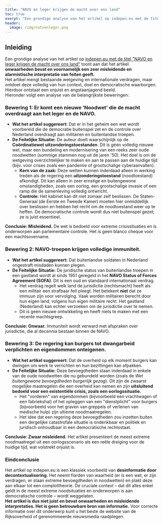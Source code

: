 ```yaml
---
title: "NAVO en leger krijgen de macht over ons land"
toc: true
exerpt: "Een grondige analyse van het artikel op indepen.eu met de titel NAVO en leger krijgen de macht over ons land toont aan dat het artikel **onwaarheden bevat en voornamelijk een zeer misleidende en alarmistische interpretatie van feiten geeft.**"
header:
  image: /img/natoenleger.png
---
```


## Inleiding

Een grondige analyse van het artikel op [indepen.eu met de titel "NAVO en leger krijgen de macht over ons land"](https://indepen.eu/navo-en-leger-krijgen-de-macht-over-ons-land/) toont aan dat het artikel **onwaarheden bevat en voornamelijk een zeer misleidende en alarmistische interpretatie van feiten geeft.**  
Het artikel mengt bestaande wetgeving en internationale verdragen, maar ontdoet deze volledig van hun context, doel en democratische waarborgen. Hierdoor ontstaat een onjuist en angstaanjagend beeld.  
Hieronder volgt een analyse van de belangrijkste beweringen:

### **Bewering 1: Er komt een nieuwe 'Noodwet' die de macht overdraagt aan het leger en de NAVO.**

* **Wat het artikel suggereert:** Dat er in het geheim een wet wordt voorbereid die de democratie buitenspel zet en de controle over Nederland overdraagt aan militairen en buitenlandse troepen.  
* **De Feitelijke Situatie:** De auteur doelt waarschijnlijk op de **Coördinatiewet uitzonderingstoestanden**. Dit is géén volledig nieuwe wet, maar een bundeling en modernisering van een reeks zeer oude noodwetten (sommige stammen nog uit de jaren '50). Het doel is om de wetgeving overzichtelijker te maken en aan te passen aan de huidige tijd (bijv. voor crises zoals een pandemie of grootschalige cyberaanvallen).  
  * **Kern van de zaak:** Deze wetten kunnen inderdaad alleen in werking treden als de regering een **uitzonderingstoestand** (noodtoestand) afkondigt. Dit kan alleen in zeer ernstige en buitengewone omstandigheden, zoals een oorlog, een grootschalige invasie of een ramp die de samenleving volledig ontwricht.  
  * **Controle:** Het kabinet kan dit niet zomaar zelf beslissen. De Staten-Generaal (de Eerste en Tweede Kamer) moeten hier onmiddellijk over beslissen en hebben het recht om de noodtoestand weer op te heffen. De democratische controle wordt dus niet buitenspel gezet; ze is juist essentieel.

**Conclusie: Misleidend.** De wet is bedoeld voor extreme crisissituaties en is onderworpen aan parlementaire controle. Het is geen blanco cheque voor een machtsovername.

### **Bewering 2: NAVO-troepen krijgen volledige immuniteit.**

* **Wat het artikel suggereert:** Dat buitenlandse soldaten in Nederland ongestraft misdaden kunnen plegen.  
* **De Feitelijke Situatie:** De juridische status van buitenlandse troepen in een gastland wordt al sinds 1951 geregeld in het **NAVO Status of Forces Agreement (SOFA)**. Dit is een oud en standaard internationaal verdrag.  
  * Het verdrag regelt welk land de jurisdictie (rechtsmacht) heeft als een militair een strafbaar feit pleegt. Het betekent **niet** dat ze immuun zijn voor vervolging. Vaak worden militairen berecht door hun eigen land, volgens hun eigen militaire recht. Het gastland (Nederland) kan echter verzoeken om de jurisdictie over te nemen.  
  * Dit is geen nieuwe ontwikkeling en heeft niets te maken met een recente machtsgreep.

**Conclusie: Onwaar.** Immuniteit wordt verward met afspraken over jurisdictie, die al decennia bestaan binnen de NAVO.

### **Bewering 3: De regering kan burgers tot dwangarbeid verplichten en eigendommen onteigenen.**

* **Wat het artikel suggereert:** Dat de overheid op elk moment burgers kan dwingen om werk te verrichten en hun bezittingen kan afpakken.  
* **De Feitelijke Situatie:** Deze bevoegdheden staan inderdaad in enkele van de oude noodwetten die nu gebundeld worden (zoals de *Wet buitengewone bevoegdheden burgerlijk gezag*). Dit zijn de zwaarst mogelijke maatregelen die een overheid kan nemen en zijn **uitsluitend bedoeld voor een existentiële crisis, zoals een oorlogssituatie.**  
  * Het "vorderen" van eigendommen (bijvoorbeeld een vrachtwagen of een fabriekshal) of het opleggen van een "dienstplicht" voor burgers (bijvoorbeeld voor het graven van greppels of verlenen van medische hulp) zijn ultieme noodmaatregelen.  
  * Het idee dat een regering deze bevoegdheden zou inzetten buiten een dergelijke catastrofale situatie is ondenkbaar en politiek en juridisch onhoudbaar in een democratische rechtsstaat.

**Conclusie: Zwaar misleidend.** Het artikel presenteert de meest extreme noodmaatregel uit een oorlogsscenario als een reële dreiging voor de huidige tijd, wat volstrekt onjuist is.

### **Eindconclusie**

Het artikel op indepen.eu is een klassiek voorbeeld van **desinformatie door decontextualisering**. Het neemt flarden van waarheid (er is een wet, er zijn verdragen, er staan extreme bevoegdheden in noodwetten) en plakt deze aan elkaar tot een complottheorie. De cruciale context – dat dit alles enkel geldt in de meest extreme noodsituaties en onderworpen is aan democratische controle – wordt weggelaten.  
**Het artikel is dus niet juist en bevat onwaarheden en misleidende interpretaties. Het is geen betrouwbare bron van informatie.** Voor correcte informatie over dit onderwerp kunt u het beste de website van de Rijksoverheid of gerenommeerde nieuwsmedia raadplegen.